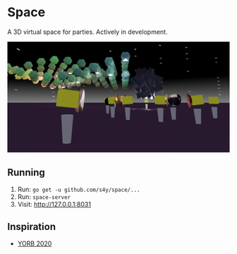 # Space

A 3D virtual space for parties. Actively in development.

![](docs/example.jpg)

## Running

1. Run: `go get -u github.com/s4y/space/...`
2. Run: `space-server`
3. Visit: http://127.0.0.1:8031

## Inspiration

- [YORB 2020](https://yorb.itp.io/)


